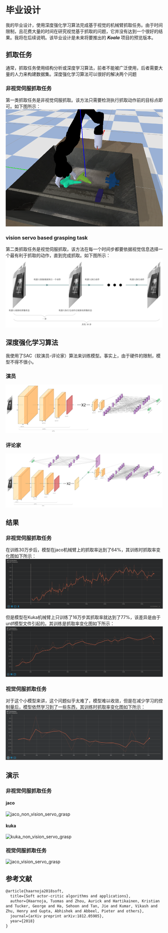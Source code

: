 # 毕业设计

我的毕业设计，使用深度强化学习算法完成基于视觉的机械臂抓取任务。由于时间限制，且花费大量的时间在研究视觉基于抓取的问题，它并没有达到一个很好的结果。我将在后续说明。该毕业设计是未来将要推出的 ***Koala*** 项目的预览版本。

## 抓取任务
通常，抓取任务使用结构分析或深度学习算法，前者不能被广泛使用，后者需要大量的人力来构建数据集。深度强化学习算法可以很好的解决两个问题

### 非视觉伺服抓取任务
第一类抓取任务是非视觉伺服抓取。该方法只需要检测执行抓取动作前的目标点即可。如下图所示：
![non-vision_servo_based_grasp_task](./Doc/Picture/non-vision_servo_based_grasp_task.png)

### vision servo based grasping task
第二类抓取任务是视觉伺服抓取，该方法在每一个时间步都要依据视觉信息选择一个最有利于抓取的动作，直到完成抓取。如下图所示：
![vision_servo_based_grasp_task](./Doc/Picture/vision_servo_based_grasp_task.png)

## 深度强化学习算法
我使用了SAC（软演员-评论家）算法来训练模型。事实上，由于硬件的限制，模型不得不很小。
### 演员
![actor](./Doc/Picture/SAC_Actor.png)
### 评论家
![critic](./Doc/Picture/SAC_Critic.png)

## 结果
### 非视觉伺服抓取任务
在训练30万步后，模型在jaco机械臂上的抓取率达到了64%，其训练时抓取率变化图如下所示：
![jaco_non_vision_servo_grasping_rate](./Doc/Picture/jaco_non_vision_servo_grasping_rate.png)

但是模型在Kuka机械臂上只训练了16万步其抓取率就达到了77%，该差异是由于urdf模型文件引起的。其训练是抓取率变化图如下所示：
![kuka_non_vision_servo_grasping_rate](./Doc/Picture/kuka_non_vision_servo_grasping_rate.png)

### 视觉伺服抓取任务
对于这个小模型来讲，这个问题似乎太难了，模型难以收敛，但是在减少学习的控制量后，模型依然学习到了一些东西，其训练时抓取率变化图如下所示：
![jaco_half_vision_servo_grasping_rate](./Doc/Picture/jaco_half_vision_servo_grasping_rate.png)

## 演示
### 非视觉伺服抓取任务
#### jaco
![jaco_non_vision_servo_grasp](./Doc/Picture/jaco_non_vision_servo_grasp.gif)

#### kuka
![kuka_non_vision_servo_grasp](./Doc/Picture/kuka_non_vision_servo_grasp.gif)

### 视觉伺服抓取任务
![jaco_vision_servo_grasp](./Doc/Picture/jaco_half_vision_servo_grasp.gif)


## 参考文献
```
@article{haarnoja2018soft,
  title={Soft actor-critic algorithms and applications},
  author={Haarnoja, Tuomas and Zhou, Aurick and Hartikainen, Kristian and Tucker, George and Ha, Sehoon and Tan, Jie and Kumar, Vikash and Zhu, Henry and Gupta, Abhishek and Abbeel, Pieter and others},
  journal={arXiv preprint arXiv:1812.05905},
  year={2018}
}
```